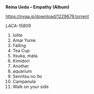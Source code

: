 **Reina Ueda – Empathy (Album)**

https://nyaa.si/download/1229679.torrent

*LACA-15809*

01. Iolite	
02. Amai Yume	
03. Falling	
04. Tea Cup	
05. Itsuka, mata.	
06. Kimidori	
07. Another	
08. aquarium	
09. Senritsu no Ito	
10. Campanula	
11. Walk on your side
